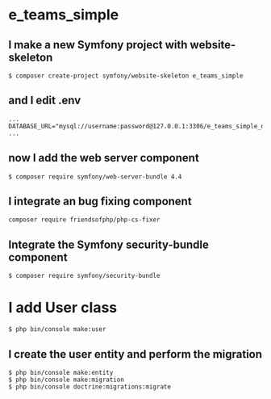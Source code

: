 # e_teams_simple

## I make a new Symfony project with website-skeleton
```
$ composer create-project symfony/website-skeleton e_teams_simple
```
## and I edit .env
```
...
DATABASE_URL="mysql://username:password@127.0.0.1:3306/e_teams_simple_db"
...
```
## now I add the web server component
```
$ composer require symfony/web-server-bundle 4.4
```
## I integrate an bug fixing component
```
composer require friendsofphp/php-cs-fixer
```
## Integrate the Symfony security-bundle component
```
$ composer require symfony/security-bundle
```
# I add User class
```
$ php bin/console make:user 
```
## I create the user entity and perform the migration
```
$ php bin/console make:entity
$ php bin/console make:migration
$ php bin/console doctrine:migrations:migrate
```

